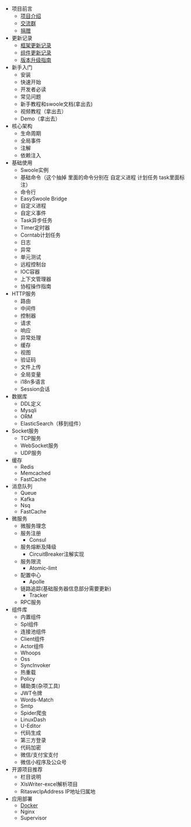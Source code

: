 - 项目前言
  - [项目介绍](Preface/intro.md)
  - [交流群](Preface/contact.md)
  - [捐赠](Preface/donate.md)
- 更新记录
  - [框架更新记录](Update/main.md)
  - [组件更新记录](Update/component.md)
  - [版本升级指南](Update/instruct.md)
- 新手入门
  - 安装
  - 快速开始
  - 开发者必读
  - 常见问题
  - 新手教程和swoole文档(拿出去)
  - 视频教程（拿出去）
  - Demo（拿出去）
- 核心架构
  - 生命周期
  - 全局事件
  - 注解
  - 依赖注入
- 基础使用
  - Swoole实例
  - 基础命令（这个抽掉 里面的命令分别在 自定义进程 计划任务 task里面标注）
  - 命令行
  - EasySwoole Bridge
  - 自定义进程
  - 自定义事件
  - Task异步任务
  - Timer定时器
  - Corntab计划任务
  - 日志
  - 异常
  - 单元测试
  - 远程控制台
  - IOC容器
  - 上下文管理器
  - 协程操作指南
- HTTP服务
  - 路由
  - 中间件
  - 控制器
  - 请求
  - 响应
  - 异常处理
  - 缓存
  - 视图
  - 验证码
  - 文件上传
  - 全局变量
  - i18n多语言
  - Session会话
- 数据库
  - DDL定义
  - Mysqli
  - ORM
  - ElasticSearch（移到组件）
- Socket服务
  - TCP服务
  - WebSocket服务
  - UDP服务
- 缓存
  - Redis
  - Memcached
  - FastCache
- 消息队列
  - Queue
  - Kafka
  - Nsq
  - FastCache
- 微服务
  - 微服务理念
  - 服务注册
    - Consul
  - 服务熔断及降级
    - CircuitBreaker注解实现
  - 服务限流
    - Atomic-limt
  - 配置中心
    - Apolle
  - 链路追踪(基础服务器信息部分需要更新)
    - Tracker
  - RPC服务
- 组件库
  - 内置组件
  - Spl组件
  - 连接池组件
  - Client组件
  - Actor组件
  - Whoops
  - Oss
  - SyncInvoker
  - 热重载
  - Policy
  - 辅助类(杂项工具)
  - JWT令牌
  - Words-Match
  - Smtp
  - Spider爬虫
  - LinuxDash
  - U-Editor
  - 代码生成
  - 第三方登录
  - 代码加密
  - 微信/支付宝支付
  - 微信小程序及公众号
- 开源项目推荐
  - 栏目说明
  - XlsWriter-excel解析项目
  - RitaswcIpAddress IP地址归属地
- 应用部署
  - [Docker](Deploy/docker.md)
  - Nginx
  - Supervisor